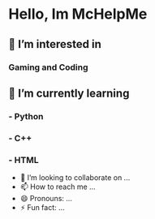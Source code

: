 # Hello, Im McHelpMe

## 👀 I’m interested in 
 ### Gaming and Coding

## 🌱 I’m currently learning
 ### - Python
 ### - C++
 ### - HTML
- 💞️ I’m looking to collaborate on ...
- 📫 How to reach me ...
- 😄 Pronouns: ...
- ⚡ Fun fact: ...

<!---
McHelpMe/McHelpMe is a ✨ special ✨ repository because its `README.md` (this file) appears on your GitHub profile.
You can click the Preview link to take a look at your changes.
--->
